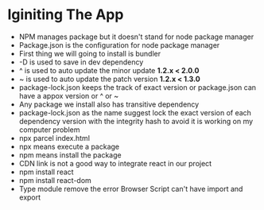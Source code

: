 # Iginiting The App

- NPM manages package but it doesn't stand for node package manager
- Package.json is the configuration for node package manager
- First thing we will going to install is bundler 
- -D is used to save in dev dependency
- ^ is used to auto update the minor update **1.2.x < 2.0.0**
- ~ is used to auto update the patch version **1.2.x < 1.3.0**
- package-lock.json keeps the track of exact version or package.json can have a appox version or ^ or ~
- Any package we install also has transitive dependency
- package-lock.json as the name suggest lock the exact version of each dependency version with the integrity hash to avoid it is working on my computer problem
- npx parcel index.html
- npx means execute a package
- npm means install the package 
- CDN link is not a good way to integrate react in our project
- npm install react
- npm install react-dom
- Type module remove the error Browser Script can't have import and export
